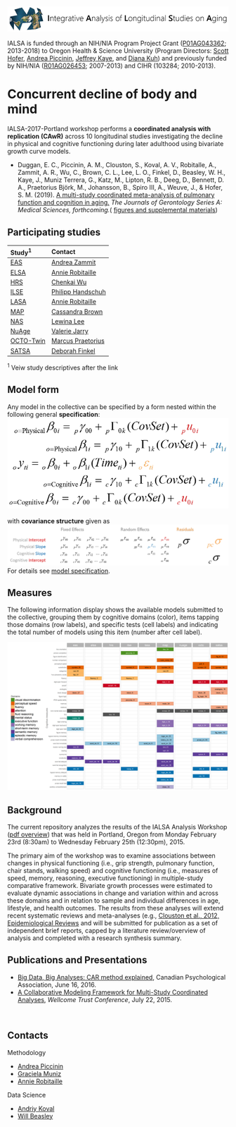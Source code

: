 [![logl](libs/images/ialsa_long.png)](http://www.ialsa.org/)

IALSA is funded through an NIH/NIA Program Project Grant ([P01AG043362](https://projectreporter.nih.gov/project_info_description.cfm?aid=8414933&icde=18870651&ddparam=&ddvalue=&ddsub=&cr=3&csb=default&cs=ASC); 2013-2018) to Oregon Health & Science University (Program Directors: [Scott Hofer](https://www.maelstrom-research.org/mica/network/ialsa#/users/hofer), [Andrea Piccinin](https://www.maelstrom-research.org/mica/network/ialsa#/users/piccinin), [Jeffrey Kaye](https://www.maelstrom-research.org/mica/network/ialsa#/users/kaye), and [Diana Kuh](https://www.maelstrom-research.org/mica/network/ialsa#/users/kuh)) and previously funded by NIH/NIA ([R01AG026453](https://projectreporter.nih.gov/project_info_description.cfm?aid=7210005&icde=19139556&ddparam=&ddvalue=&ddsub=&cr=5&csb=default&cs=ASC); 2007-2013) and CIHR (103284; 2010-2013).


# Concurrent decline of body and mind  

IALSA-2017-Portland workshop performs a **coordinated analysis with replication (CAwR)** across 10 longitudinal studies investigating the decline in physical and cognitive functioning during later adulthood using bivariate growth curve models. 

* Duggan, E. C., Piccinin, A. M., Clouston, S., Koval, A. V., Robitalle, A., Zammit, A. R., Wu, C., Brown, C. L., Lee, L. O., Finkel, D., Beasley, W. H., Kaye, J., Muniz Terrera, G., Katz, M., Lipton, R. B., Deeg, D., Bennett, D. A., Praetorius Björk, M., Johansson, B., Spiro III, A., Weuve, J., & Hofer, S. M. (2019). [A multi-study coordinated meta-analysis of pulmonary function and cognition in aging.][citation-pulmonary] _The Journals of Gerontology Series A: Medical Sciences, forthcoming._( [figures and supplemental materials][supmat])

[citation-pulmonary]:https://academic.oup.com/innovateage/article/2/suppl_1/616/5170596
[supmat]:libs/materials/pulmonary/README.md



## Participating studies

| Study<sup>1</sup> | Contact | 
| :---- | :------ | 
| [EAS][eas_table_1]        |[Andrea Zammit](mailto:Andrea.Zammit@einstein.yu.edu)   | 
| [ELSA][elsa_table_1]      |[Annie Robitaille](mailto:annie.g.robitaille@gmail.com) |  
| [HRS][hrs_table_1]        |[Chenkai Wu](mailto:chenkai.wu2010@gmail.com)           | 
| [ILSE][ilse_table_1]      |[Philipp Handschuh](mailto:philipp.handschuh@uni-ulm.de)|  
| [LASA][lasa_table_1]      |[Annie Robitaille](mailto:annie.g.robitaille@gmail.com) |
| [MAP][map_table_1]        |[Cassandra Brown](mailto:clb@uvic.ca)                   | 
| [NAS][nas_table_1]        |[Lewina Lee](mailto:lewina@bu.edu)                      |  
| [NuAge][nuage_table_1]    |[Valerie Jarry ](mailto:valerie.jarry@umontreal.ca )    | 
| [OCTO-Twin][octo_table_1] |[Marcus Praetorius](mailto:marcus.praetorius@psy.gu.se) |   
| [SATSA][satsa_table_1]    |[Deborah Finkel](mailto:dfinkel@ius.edu)                |   

  <sup>1</sup> Veiw study descriptives after the link   

[eas_table_1]:https://raw.githack.com/IALSA/ialsa-2017-portland/master/libs/materials/table_1_descriptives/Table1_EAS_Descriptives_IALSA_Portland.pdf
[elsa_table_1]:https://raw.githack.com/IALSA/ialsa-2017-portland/master/libs/materials/table_1_descriptives/Table1_ELSA_Descriptives_IALSA_Portland.pdf   
[hrs_table_1]:https://raw.githack.com/IALSA/ialsa-2017-portland/master/libs/materials/table_1_descriptives/Table1_HRS_Descriptives_IALSA_Portland.pdf 
[ilse_table_1]:https://raw.githack.com/IALSA/ialsa-2017-portland/master/libs/materials/table_1_descriptives/Table1_ILSE_Descriptives_IALSA_Portland.pdf 
[lasa_table_1]:https://raw.githack.com/IALSA/ialsa-2017-portland/master/libs/materials/table_1_descriptives/Table1_LASA_Descriptives_IALSA_Portland.pdf  
[map_table_1]:https://raw.githack.com/IALSA/ialsa-2017-portland/master/libs/materials/table_1_descriptives/Table1_RADC_Descriptives_IALSA_Portland.pdf
[nas_table_1]:https://raw.githack.com/IALSA/ialsa-2017-portland/master/libs/materials/table_1_descriptives/Table1_NAS_Descriptives_IALSA_Portland.pdf 
[nuage_table_1]:https://raw.githack.com/IALSA/ialsa-2017-portland/master/libs/materials/table_1_descriptives/Table1_NuAge_Descriptives_IALSA_Portland.pdf
[octo_table_1]:https://raw.githack.com/IALSA/ialsa-2017-portland/master/libs/materials/table_1_descriptives/Table1_OCTO_Descriptives_IALSA_Portland.pdf
[satsa_table_1]:https://raw.githack.com/IALSA/ialsa-2017-portland/master/libs/materials/table_1_descriptives/Table1_SATSA_Descriptives_IALSA_Portland.pdf  

  

## Model form
Any model in the collective can be specified by a form nested within the following general **specification**:  
[![general_model_specification](./libs/images/general_model_specification.png)](./reports/model_specification/README.md)  
</br>
with **covariance structure** given as
[![general_model_specification](./libs/images/specification_covariance_structure.png)](./reports/model_specification/README.md)  
For  details see [model specification](./reports/model-specification/README.md).  


## Measures
The following information display shows the available models submitted to the collective, grouping them by cognitive domains (color), items tapping those domains (row labels), and specific tests (cell labels) and indicating the total number of models using this item (number after cell label).

 [![outcome space](https://raw.githubusercontent.com/IALSA/IALSA-2015-Portland/master/reports/outcome-space/figures_rmd/outcome-space-map-1.png)](https://raw.githubusercontent.com/IALSA/IALSA-2015-Portland/master/reports/outcome-space/figures_rmd/outcome-space-map-1.png)  


## Background

The current repository analyzes the results of the IALSA Analysis Workshop ([pdf overview](https://www.dropbox.com/s/a8zmh70ybedyec6/IALSA%20Feb%202015%20Workshop%20Overview.pdf?dl=0)) that was  held in Portland, Oregon from Monday February 23rd (8:30am) to Wednesday February 25th (12:30pm), 2015.

The primary aim of the workshop was to examine associations between changes in physical functioning (i.e., grip strength, pulmonary function, chair stands, walking speed) and cognitive functioning (i.e., measures of speed, memory, reasoning, executive functioning) in multiple-study comparative framework. Bivariate growth processes were estimated to evaluate dynamic associations in change and variation within and across these domains and in relation to sample and individual differences in age, lifestyle, and health outcomes. The results from these analyses will extend recent systematic reviews and meta-analyses (e.g., [Clouston et al., 2012, Epidemiological Reviews](https://www.dropbox.com/s/vfe7u2ez5oxp3ev/Clouston_2013_Epidemiol%20Rev.pdf?dl=0) and will be submitted for publication as a set of independent brief reports, capped by a literature review/overview of analysis and completed with a research synthesis summary.


## Publications and Presentations

 - [Big Data, Big Analyses: CAR method explained](https://raw.githack.com/IALSA/IALSA-2015-Portland/ad055bfff825d257cb4bcb83d51fc6dead53d227/pubs/2016-talks/2016-06-09-cpa/ppt/koval-etal-2016-06-10-cpa.pdf), Canadian Psychological Association, June 16, 2016. 
 - [A Collaborative Modeling Framework for Multi-Study Coordinated Analyses](https://raw.githack.com/IALSA/IALSA-2015-Portland/master/pubs/2015-talks/2015-07-22-wellcome-trust/A%20Collaborative%20Modeling%20Framework%20for%20Multi-Study%20Coordinated%20Analyses.html), *Wellcome Trust Conference*, July 22, 2015. 

</br>  

## Contacts

Methodology 
 - [Andrea Piccinin](mailto:piccinin@uvic.ca)   
 - [Graciela Muniz](mailto:gm299@cam.ac.uk)  
 - [Annie Robitaille](mailto:annie.g.robitaille@gmail.com)  
 
Data Science  
 - [Andriy Koval](mailto:andkov@uvic.ca)  
 - [Will Beasley](mailto:wibeasley@hotmail.com)  



<!-- Below stored the short-cuts for links -->


